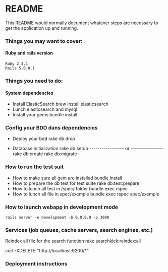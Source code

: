 # README

This README would normally document whatever steps are necessary to get the
application up and running.

### Things you may want to cover:
#### Ruby and rails version
    Ruby 2.3.1
    Rails 5.0.0.1

### Things you need to do:
#### System dependencies
- Install ElasticSearch
    brew install elasticsearch
- Lunch elasticsearch and mysql
- Install your gems
    bundle install

### Config your BDD dans dependencies
- Deploy your bdd
    rake db:drop

- Database initialization
    rake db:setup
    ----------------- or ----------------
    rake db:create
    rake db:migrate
### How to run the test suit
- How to make sure all gem are installed
    bundle install
- How to prepare the db test for test suite
    rake db:test:prepare
- How to lunch all test in /spec/ folder
    bundle exec rspec
- How to lunch all file in spec/exemple
    bundle exec rspec spec/exemple

### How to launch webapp in development mode
    rails server -e development -b 0.0.0.0 -p 3000

### Services (job queues, cache servers, search engines, etc.)
Reindex all file for the search function
    rake searchkick:reindex:all

curl -XDELETE "http://localhost:9200/\*"

### Deployment instructions
